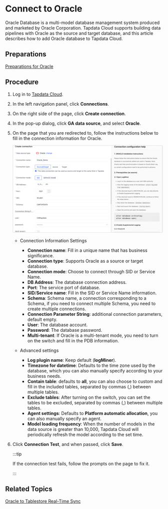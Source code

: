 # Connect to Oracle

Oracle Database is a multi-model database management system produced and marketed by Oracle Corporation. Tapdata Cloud supports building data pipelines with Oracle as the source and target database, and this article describes how to add Oracle database to Tapdata Cloud.

## Preparations

[Preparations for Oracle](../../../prerequisites/config-database/certified/oracle)

## Procedure

1. Log in to [Tapdata Cloud](https://cloud.tapdata.io/).

2. In the left navigation panel, click **Connections**.

3. On the right side of the page, click **Create connection**.

4. In the pop-up dialog, click **GA data source**, and select **Oracle**.

5. On the page that you are redirected to, follow the instructions below to fill in the connection information for Oracle.

   ![Oracle Connection Example](../../../images/oracle_connection.png)

   * Connection Information Settings
      * **Connection name**: Fill in a unique name that has business significance.
      * **Connection type**: Supports Oracle as a source or target database.
      * **Connection mode**: Choose to connect through SID or Service Name.
      * **DB Address**: The database connection address.
      * **Port**: The service port of database.
      * **SID**/**Service name**: Fill in the SID or Service Name information.
      * **Schema**: Schema name, a connection corresponding to a Schema, if you need to connect multiple Schema, you need to create multiple connections.
      * **Connection Parameter String**: additional connection parameters, default empty.
      * **User**: The database account.
      * **Password**: The database password.
      * **Multi-tenant**: If Oracle is a multi-tenant mode, you need to turn on the switch and fill in the PDB information.

   * Advanced settings
      * **Log plugin name**: Keep default (**logMiner**).
      * **Timezone for datetime**: Defaults to the time zone used by the database, which you can also manually specify according to your business needs.
      * **Contain table**: defaults to **all**, you can also choose to custom and fill in the included tables, separated by commas (,) between multiple tables.
      * **Exclude tables**: After turning on the switch, you can set the tables to be excluded, separated by commas (,) between multiple tables.
      * **Agent settings**: Defaults to **Platform automatic allocation**, you can also manually specify an agent.
      * **Model loading frequency**: When the number of models in the data source is greater than 10,000, Tapdata Cloud will periodically refresh the model according to the set time.

6. Click **Connection Test**, and when passed, click **Save**.

   :::tip

   If the connection test fails, follow the prompts on the page to fix it.

   :::



## Related Topics

[Oracle to Tablestore Real-Time Sync](../../../best-practice/oracle-to-tablestore.md)
